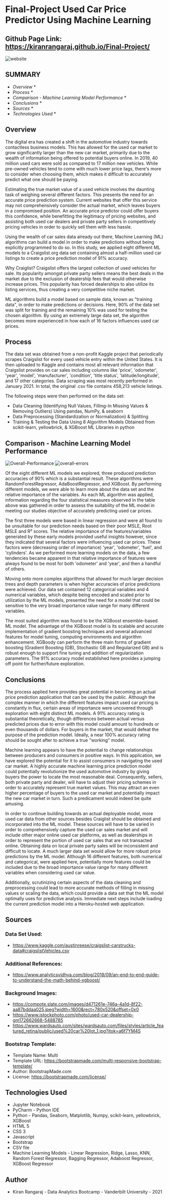 # Final-Project   Used Car Price Predictor Using Machine Learning
## Github Page Link: https://kiranrangaraj.github.io/Final-Project/
![website](assets/img/website.png)

## SUMMARY ##
* *Overview* *
* *Process* *
* *Comparison - Machine Learning Model Performance* *
* *Conclusions* *
* *Sources* *
* *Technologies Used* *

## Overview ##
The digital era has created a shift in the automotive industry towards contactless business models. This has allowed for the used car market to grow significantly larger than the new car market, primarily due to the wealth of information being offered to potential buyers online. In 2019, 40 million used cars were sold as compared to 17 million new vehicles. While pre-owned vehicles tend to come with much lower price tags, there's more to consider when choosing them, which makes it difficult to accurately predict what one should be paying.

Estimating the true market value of a used vehicle involves the daunting task of weighing several different factors. This presents the need for an accurate price prediction system. Current websites that offer this service may not comprehensively consider the actual market, which leaves buyers in a compromised position. An accurate price predictor could offer buyers this confidence, while benefitting the legitimacy of pricing websites, and assisting both used car dealers and private party sellers in competitively pricing vehicles in order to quickly sell them with less hassle.

Using the wealth of car sales data already out there, Machine Learning (ML) algorithms can build a model in order to make predictions without being explicitly programmed to do so. In this study, we applied eight different ML models to a Craigslist.org data set containing almost a half-million used car listings to create a price prediction model of 91% accuracy.

Why Craiglist? Craigslist offers the largest collection of used vehicles for sale. Its popularity amongst private party sellers means the best deals in the market due to the exclusion of dealership fees that would otherwise increase prices. This popularity has forced dealerships to also utilize its listing services, thus creating a very competitive niche market.

ML algorithms build a model based on sample data, known as "training data", in order to make predictions or decisions. Here, 90% of the data set was split for training and the remaining 10% was used for testing the chosen algorithm. By using an extremely large data set, the algorithm becomes more experienced in how each of 16 factors influences used car prices.

## Process ##
The data set was obtained from a non-profit Kaggle project that periodically scrapes Craigslist for every used vehicle entry within the United States. It is then uploaded to Kaggle and contains most all relevant information that Craigslist provides on car sales including columns like 'price', 'odometer', 'year', 'model', 'manufacturer', 'condition', 'title status', 'latitude/longitude', and 17 other categories. Data scraping was most recently performed in January 2021. In total, the original .csv file contains 458,213 vehicle listings.

The following steps were then performed on the data set:
* Data Cleaning (Identifying Null Values, Filling-In Missing Values & Removing Outliers) Using pandas, NumPy, & seaborn
* Data Preprocessing (Standardization or Normalization) & Splitting
* Training & Testing the Data Using 8 Algorithm Models Obtained from scikit-learn, yellowbrick, & XGBoost ML Libraries in python

## Comparison - Machine Learning Model Performance ##
![Overall-Performance](assets/img/MachineLearning/Overall-Performance.jpg)
![overall-errors](assets/img/MachineLearning/overall-errors.png)

Of the eight different ML models we explored, three produced prediction accuracies of 90% which is a substantial result. These algorithms were RandomForestRegressor, AdaBoostRegressor, and XGBoost. By performing different models, we were able to learn more about the data set and the relative importance of the variables. As each ML algorithm was applied, information regarding the four statistical measures observed in the table above was gathered in order to assess the suitability of the ML model in meeting our studies objective of accurately predicting used car prices.

The first three models were based in linear regression and were all found to be unsuitable for our prediction needs based on their poor MSLE, Root MSLE and R² scores. The relative importance of the features/variables generated by these early models provided useful insights however, since they indicated that several factors were influencing used car prices. These factors were (decreasing order of importance) 'year', 'odometer', 'fuel', and 'cylinders'. As we performed more learning models on the data, a few tendencies became apparent in that relative importance of features were always found to be most for both 'odometer' and 'year', and then a handful of others.

Moving onto more complex algorithms that allowed for much larger decision trees and depth parameters is when higher accuracies of price predictions were achieved. Our data set contained 12 categorical variables and 4 numerical variables, which despite being encoded and scaled prior to utilization by the ML models, presented the need for a model that could be sensitive to the very broad importance value range for many different variables.

The most suited algorithm was found to be the XGBoost ensemble-based ML model. The advantage of the XGBoost model is its scalable and accurate implementation of gradient boosting techniques and several advanced features for model tuning, computing environments and algorithm enhancement. XGBoody can perform the three main forms of gradient boosting (Gradient Boosting (GB), Stochastic GB and Regularized GB) and is robust enough to support fine tuning and addition of regularization parameters. The 91% accuracy model established here provides a jumping off point for further/future exploration.

## Conclusions ##
The process applied here provides great potential in becoming an actual price prediction application that can be used by the public. Although the complex manner in which the different features impact used car pricing is constantly in flux, certain areas of importance were uncovered through exploration with eight distinct ML models. A 91% accuracy rating is substantial theoretically, though differences between actual versus predicted prices due to error with this model could amount to hundreds or even thousands of dollars. For buyers in the market, that would defeat the purpose of the prediction model. Ideally, a near 100% accuracy rating should be sought after to achieve a true "working" model.

Machine learning appears to have the potential to change relationships between producers and consumers in positive ways. In this application, we have explored the potential for it to assist consumers in navigating the used car market. A highly accurate machine learning price prediction model could potentially revolutionize the used automotive industry by giving buyers the power to locate the most reasonable deal. Consequently, sellers, both private party and dealer, will have to adjust their pricing schemes in order to accurately represent true market values. This may attract an even higher percentage of buyers to the used car market and potentially impact the new car market in turn. Such a predicament would indeed be quite amusing.

In order to continue building towards an actual deployable model, more used car data from other sources besides Craiglist should be obtained and incorporated into the ML model. These sources will have to be varied in order to comprehensively capture the used car sales market and will include other major online used car platforms, as well as dealerships in order to represent the portion of used car sales that are not transacted online. Obtaining data on local private party sales will be inconsistent and difficult to locate. A much larger data set would allow for more robust price predictions by the ML model. Although 16 different features, both numerical and categorical, were applied here, potentially more features could be included due to the broad importance value range for many different variables when considering used car value.

Additionally, scrutinizing certain aspects of the data cleaning and preprocessing could lead to more accurate methods of filling in missing values or scaling the data, which could provide a data set that the ML model optimally uses for predictive analysis. Immediate next steps include loading the current prediction model into a Heroku-hosted web application.

## Sources ##
### Data Set Used:
* https://www.kaggle.com/austinreese/craigslist-carstrucks-data#craigslistVehicles.csv
### Additional References:
* https://www.analyticsvidhya.com/blog/2018/09/an-end-to-end-guide-to-understand-the-math-behind-xgboost/
### Background Images:
* https://compote.slate.com/images/d471261e-746a-4a1d-8f22-aa87bddaa025.jpeg?width=1600&rect=780x520&offset=0x0
* https://www.istockphoto.com/photo/used-car-dealership-gm172662668-5488785
* https://www.wardsauto.com/sites/wardsauto.com/files/styles/article_featured_retina/public/used%20car%20lot_1.jpg?itok=a6f7YM4S
### Bootstrap Template:
* Template Name: Multi
* Template URL: https://bootstrapmade.com/multi-responsive-bootstrap-template/
* Author: BootstrapMade.com
* License: https://bootstrapmade.com/license/

## Technologies Used ##
* Jupyter Notebook
* PyCharm - Python IDE
* Python - Pandas, Seaborn, Matplotlib, Numpy, scikit-learn, yellowbrick, XGBoost
* HTML 5
* CSS 3
* Javascript
* Bootstrap
* CSV file
* Machine Learning Models - Linear Regression, Ridge, Lasso, KNN, Random Forest Regressor, Bagging Regressor, Adaboost Regressor, XGBoost Regressor

## Author ##
* Kiran Rangaraj - Data Analytics Bootcamp - Vanderbilt University - 2021
